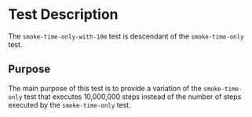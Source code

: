 # Test Description

The `smoke-time-only-with-10m` test is descendant of the
`smoke-time-only` test.

## Purpose

The main purpose of this test is to provide a variation
of the `smoke-time-only` test that executes 10,000,000 steps
instead of the number of steps executed by the
`smoke-time-only` test.
